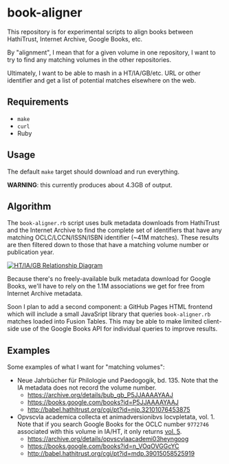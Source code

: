 # book-aligner

This repository is for experimental scripts to align books between HathiTrust, Internet Archive, Google Books, etc.

By "alignment", I mean that for a given volume in one repository, I want to try to find any matching volumes in the other repositories.

Ultimately, I want to be able to mash in a HT/IA/GB/etc. URL or other identifier and get a list of potential matches elsewhere on the web.

## Requirements

* `make`
* `curl`
* Ruby

## Usage

The default `make` target should download and run everything.

**WARNING**: this currently produces about 4.3GB of output.

## Algorithm

The `book-aligner.rb` script uses bulk metadata downloads from HathiTrust and the Internet Archive to find the complete set of identifiers that have any matching OCLC/LCCN/ISSN/ISBN identifier (~41M matches). These results are then filtered down to those that have a matching volume number or publication year.

[![HT/IA/GB Relationship Diagram](http://i.imgur.com/KNr1BZzm.jpg)](http://imgur.com/KNr1BZz)

Because there's no freely-available bulk metadata download for Google Books, we'll have to rely on the 1.1M associations we get for free from Internet Archive metadata.

Soon I plan to add a second component: a GitHub Pages HTML frontend which will include a small JavaSript library that queries `book-aligner.rb` matches loaded into Fusion Tables. This may be able to make limited client-side use of the Google Books API for individual queries to improve results.

## Examples

Some examples of what I want for "matching volumes":

* Neue Jahrbücher für Philologie und Paedogogik, bd. 135. Note that the IA metadata does not record the volume number.
  * <https://archive.org/details/bub_gb_P5JJAAAAYAAJ>
  * <https://books.google.com/books?id=P5JJAAAAYAAJ>
  * <http://babel.hathitrust.org/cgi/pt?id=njp.32101076453875>
* Opvscvla academica collecta et animadversionibvs locvpletata, vol. 1. Note that if you search Google Books for the OCLC number `9772746` associated with this volume in IA/HT, it only returns [vol. 5](https://books.google.com/books?id=CVf-FBft1RIC).
  * <https://archive.org/details/opvscvlaacademi03heyngoog>
  * <https://books.google.com/books?id=n_VOqOVGGcYC>
  * <http://babel.hathitrust.org/cgi/pt?id=mdp.39015058525919>
